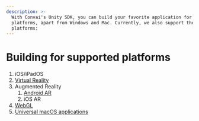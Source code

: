```yaml
---
description: >-
  With Convai's Unity SDK, you can build your favorite application for several
  platforms, apart from Windows and Mac. Currently, we also support these
  platforms:
---
```


# Building for supported platforms

1. iOS/iPadOS
2. [Virtual Reality](building-for-vr.md)
3. Augmented Reality&#x20;
   1. [Android AR](building-for-ar.md)
   2. iOS AR
4. [WebGL](building-for-webgl.md)
5. [Universal macOS applications](microphone-permission-issue-on-intel-macs-with-universal-builds.md)
